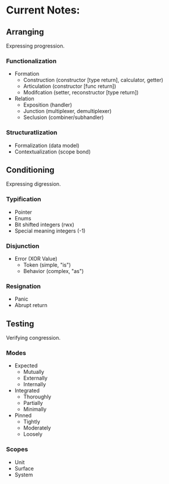 # Current Notes:

## Arranging

Expressing progression.

### Functionalization
- Formation
    - Construction (constructor [type return], calculator, getter)
    - Articulation (constructor [func return])
    - Modifcation  (setter, reconstructor [type return])
- Relation
    - Exposition   (handler)
    - Junction     (multiplexer, demultiplexer)
    - Seclusion    (combiner/subhandler)

### Structuratlization
- Formalization     (data model)
- Contextualization (scope bond)

## Conditioning

Expressing digression.

### Typification
- Pointer
- Enums
- Bit shifted integers (rwx)
- Special meaning integers (-1)

### Disjunction
- Error (XOR Value)
    - Token (simple, "is")
    - Behavior (complex, "as")

### Resignation
- Panic
- Abrupt return

## Testing

Verifying congression.

### Modes
- Expected
    - Mutually
    - Externally
    - Internally
- Integrated
    - Thoroughly
    - Partially
    - Minimally
- Pinned
    - Tightly
    - Moderately
    - Loosely

### Scopes
- Unit
- Surface
- System
